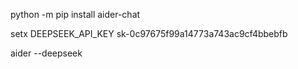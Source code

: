 python -m pip install aider-chat


setx   DEEPSEEK_API_KEY sk-0c97675f99a14773a743ac9cf4bbebfb

aider --deepseek
